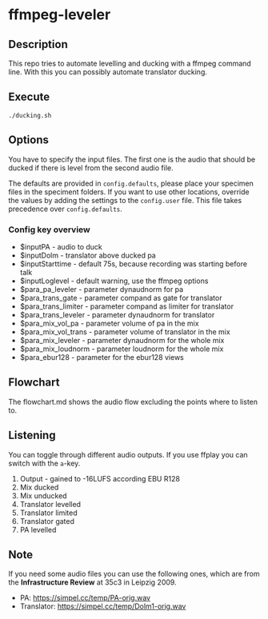 # ffmpeg-leveler

## Description
This repo tries to automate levelling and ducking with a ffmpeg command line.
With this you can possibly automate translator ducking.

## Execute
`./ducking.sh`

## Options
You have to specify the input files. The first one is the audio that should be ducked if there is level from the second audio file.

The defaults are provided in `config.defaults`, please place your specimen files in the speciment folders. If you want to use other
locations, override the values by adding the settings to the `config.user` file. This file takes precedence over `config.defaults`.

### Config key overview

* $inputPA - audio to duck
* $inputDolm - translator above ducked pa
* $inputStarttime - default 75s, because recording was starting before talk
* $inputLoglevel - default warning, use the ffmpeg options
* $para_pa_leveler - parameter dynaudnorm for pa
* $para_trans_gate - parameter compand as gate for translator
* $para_trans_limiter - parameter compand as limiter for translator
* $para_trans_leveler - parameter dynaudnorm for translator
* $para_mix_vol_pa - parameter volume of pa in the mix
* $para_mix_vol_trans - parameter volume of translator in the mix
* $para_mix_leveler - parameter dynaudnorm for the whole mix
* $para_mix_loudnorm - parameter loudnorm for the whole mix
* $para_ebur128 - parameter for the ebur128 views


## Flowchart
The flowchart.md shows the audio flow excluding the points where to listen to.

## Listening
You can toggle through different audio outputs. If you use ffplay you can switch with the `a`-key.  
1. Output - gained to -16LUFS according EBU R128
2. Mix ducked
3. Mix unducked
4. Translator levelled
5. Translator limited
6. Translator gated
7. PA levelled

## Note
If you need some audio files you can use the following ones, which are from the __Infrastructure Review__ at 35c3 in Leipzig 2009.

* PA: https://simpel.cc/temp/PA-orig.wav
* Translator: https://simpel.cc/temp/Dolm1-orig.wav
